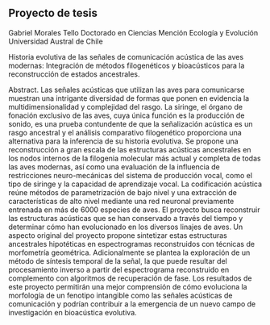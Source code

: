 ## Proyecto de tesis
Gabriel Morales Tello
Doctorado en Ciencias Mención Ecología y Evolución
Universidad Austral de Chile

Historia evolutiva de las señales de comunicación acústica de las aves modernas: Integración de métodos filogenéticos y bioacústicos para la reconstrucción de estados ancestrales. 

Abstract.
Las señales acústicas que utilizan las aves para comunicarse muestran una intrigante diversidad de formas que ponen en evidencia la multidimensionalidad y complejidad del rasgo. La siringe, el órgano de fonación exclusivo de las aves, cuya única función es la producción de sonido, es una prueba contundente de que la señalización acústica es un rasgo ancestral y el análisis comparativo filogenético proporciona una alternativa para la inferencia de su historia evolutiva. Se propone una reconstrucción a gran escala de las estructuras acústicas ancestrales en los nodos internos de la filogenia molecular más actual y completa de todas las aves modernas, así como una evaluación de la influencia de restricciones neuro-mecánicas del sistema de producción vocal, como el tipo de siringe y la capacidad de aprendizaje vocal. La codificación acústica reúne métodos de parametrización de bajo nivel y una extracción de características de alto nivel mediante una red neuronal previamente entrenada en más de 6000 especies de aves. El proyecto busca reconstruir las estructuras acústicas que se han conservado a través del tiempo y determinar cómo han evolucionado en los diversos linajes de aves. Un aspecto original del proyecto propone sintetizar estas estructuras ancestrales hipotéticas en espectrogramas reconstruidos con técnicas de morfometría geométrica. Adicionalmente se plantea la exploración de un método de síntesis temporal de la señal, la que puede resultar del procesamiento inverso a partir del espectrograma reconstruido en complemento con algoritmos de recuperación de fase. Los resultados de este proyecto permitirán una mejor comprensión de cómo evoluciona la morfología de un fenotipo intangible como las señales acústicas de comunicación y podrían contribuir a la emergencia de un nuevo campo de investigación en bioacústica evolutiva.

